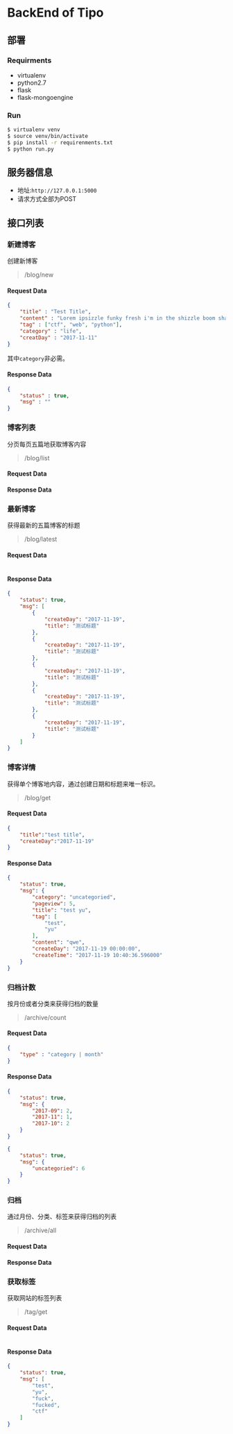 # BackEnd of Tipo

## 部署

### Requirments

 - virtualenv
 - python2.7
 - flask
 - flask-mongoengine

### Run

```bash
$ virtualenv venv
$ source venv/bin/activate
$ pip install -r requirenments.txt
$ python run.py
```

## 服务器信息

 - 地址:`http://127.0.0.1:5000`
 - 请求方式全部为POST

## 接口列表

### 新建博客
创建新博客

> /blog/new

#### Request Data

```json
{
    "title" : "Test Title",
    "content" : "Lorem ipsizzle funky fresh i'm in the shizzle boom shackalack, consectetizzle adipiscing my shizz. Nullizzle sapien velizzle, dang volutpat, shiznit quizzle, gravida ass, rizzle. Pot get down get down tortor. Sed erizzle. Black go to hizzle dolizzle dapibizzle turpis fo shizzle my nizzle yo. Maurizzle pellentesque nibh et check it out. Bow wow wow check it out tortizzle. Pellentesque for sure rhoncizzle bow wow wow. In owned habitasse brizzle dictumst. Nizzle dapibizzle. Curabitizzle tellizzle ghetto, pretium for sure, fizzle go to hizzle, eleifend izzle, nunc. Dope suscipizzle. Integizzle boom shackalack velit ass purus.",
    "tag" : ["ctf", "web", "python"],
    "category" : "life",
    "creatDay" : "2017-11-11"
}
```

其中`category`非必需。

#### Response Data

```json
{
    "status" : true,
    "msg" : ""
}
```

### 博客列表
分页每页五篇地获取博客内容

> /blog/list

#### Request Data

#### Response Data


### 最新博客
获得最新的五篇博客的标题

> /blog/latest

#### Request Data

```json
```

#### Response Data

```json
{
    "status": true,
    "msg": [
        {
            "createDay": "2017-11-19",
            "title": "测试标题"
        },
        {
            "createDay": "2017-11-19",
            "title": "测试标题"
        },
        {
            "createDay": "2017-11-19",
            "title": "测试标题"
        },
        {
            "createDay": "2017-11-19",
            "title": "测试标题"
        },
        {
            "createDay": "2017-11-19",
            "title": "测试标题"
        }
    ]
}
```

### 博客详情
获得单个博客地内容，通过创建日期和标题来唯一标识。

> /blog/get

#### Request Data

```json
{
    "title":"test title",
    "createDay":"2017-11-19"
}
```

#### Response Data

```json
{
    "status": true,
    "msg": {
        "category": "uncategoried",
        "pageview": 5,
        "title": "test yu",
        "tag": [
            "test",
            "yu"
        ],
        "content": "qwe",
        "createDay": "2017-11-19 00:00:00",
        "createTime": "2017-11-19 10:40:36.596000"
    }
}
```

### 归档计数
按月份或者分类来获得归档的数量

> /archive/count

#### Request Data

```json
{
    "type" : "category | month"
}
```

#### Response Data

```json
{
    "status": true,
    "msg": {
        "2017-09": 2,
        "2017-11": 1,
        "2017-10": 2
    }
}
```

```json
{
    "status": true,
    "msg": {
        "uncategoried": 6
    }
}
```

### 归档
通过月份、分类、标签来获得归档的列表

> /archive/all

#### Request Data

#### Response Data


### 获取标签
获取网站的标签列表

> /tag/get

#### Request Data

```json
```

#### Response Data

```json
{
    "status": true,
    "msg": [
        "test",
        "yu",
        "fuck",
        "fucked",
        "ctf"
    ]
}
```


